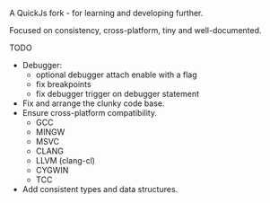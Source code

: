 A QuickJs fork - for learning and developing further.

Focused on consistency, cross-platform, tiny and well-documented.

TODO
- Debugger:
  - optional debugger attach enable with a flag
  - fix breakpoints
  - fix debugger trigger on debugger statement
- Fix and arrange the clunky code base.
- Ensure cross-platform compatibility.
  - GCC
  - MINGW
  - MSVC
  - CLANG
  - LLVM (clang-cl)
  - CYGWIN
  - TCC
- Add consistent types and data structures.
